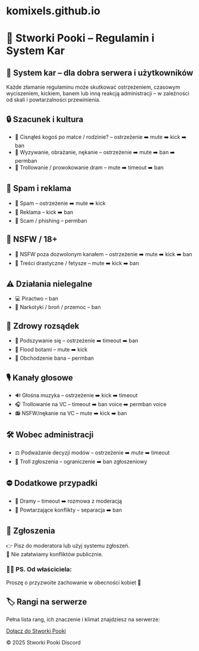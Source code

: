 # komixels.github.io
<!DOCTYPE html>
<html lang="pl">
<head>
</head>
<body>
  <h1>📘 Stworki Pooki – Regulamin i System Kar</h1>
  <section>
    <h2>📕 System kar – dla dobra serwera i użytkowników</h2>
    <p>Każde złamanie regulaminu może skutkować ostrzeżeniem, czasowym wyciszeniem, kickiem, banem lub inną reakcją administracji – w zależności od skali i powtarzalności przewinienia.</p>
  </section>
  
  <section>
    <h2>🔒 Szacunek i kultura</h2>
    <ul>
      <li>💬 Cisnąłeś kogoś po matce / rodzinie? – ostrzeżenie ➡️ mute ➡️ kick ➡️ ban</li>
      <li>🤬 Wyzywanie, obrażanie, nękanie – ostrzeżenie ➡️ mute ➡️ ban ➡️ permban</li>
      <li>🥴 Trollowanie / prowokowanie dram – mute ➡️ timeout ➡️ ban</li>
    </ul>
  </section>
  
  <section>
    <h2>📢 Spam i reklama</h2>
    <ul>
      <li>📣 Spam – ostrzeżenie ➡️ mute ➡️ kick</li>
      <li>🔗 Reklama – kick ➡️ ban</li>
      <li>📎 Scam / phishing – permban</li>
    </ul>
  </section>

  <section>
    <h2>📁 NSFW / 18+</h2>
    <ul>
      <li>🔞 NSFW poza dozwolonym kanałem – ostrzeżenie ➡️ mute ➡️ kick ➡️ ban</li>
      <li>🧨 Treści drastyczne / fetysze – mute ➡️ kick ➡️ ban</li>
    </ul>
  </section>

  <section>
    <h2>⚠️ Działania nielegalne</h2>
    <ul>
      <li>💻 Piractwo – ban</li>
      <li>🔫 Narkotyki / broń / przemoc – ban</li>
    </ul>
  </section>

  <section>
    <h2>🧠 Zdrowy rozsądek</h2>
    <ul>
      <li>👥 Podszywanie się – ostrzeżenie ➡️ timeout ➡️ ban</li>
      <li>🤖 Flood botami – mute ➡️ kick</li>
      <li>🔁 Obchodzenie bana – permban</li>
    </ul>
  </section>

  <section>
    <h2>🎙️ Kanały głosowe</h2>
    <ul>
      <li>🔊 Głośna muzyka – ostrzeżenie ➡️ kick ➡️ timeout</li>
      <li>🎧 Trollowanie na VC – timeout ➡️ ban voice ➡️ permban voice</li>
      <li>📻 NSFW/nękanie na VC – mute ➡️ kick ➡️ ban</li>
    </ul>
  </section>

  <section>
    <h2>🛠️ Wobec administracji</h2>
    <ul>
      <li>⚖️ Podważanie decyzji modów – ostrzeżenie ➡️ mute ➡️ timeout</li>
      <li>🧾 Troll zgłoszenia – ograniczenie ➡️ ban zgłoszeniowy</li>
    </ul>
  </section>

  <section>
    <h2>⛔ Dodatkowe przypadki</h2>
    <ul>
      <li>😤 Dramy – timeout ➡️ rozmowa z moderacją</li>
      <li>💢 Powtarzające konflikty – separacja ➡️ ban</li>
    </ul>
  </section>

  <section>
    <h2>📩 Zgłoszenia</h2>
    <p>👉 Pisz do moderatora lub użyj systemu zgłoszeń.<br>🛑 Nie załatwiamy konfliktów publicznie.</p>
  </section>

  <section>
    <h3>🙇‍♂️ PS. Od właściciela:</h3>
    <p>Proszę o przyzwoite zachowanie w obecności kobiet 🙏</p>
  </section>

  <section>
    <h2>🏷️ Rangi na serwerze</h2>
    <p>Pełna lista rang, ich znaczenie i klimat znajdziesz na serwerze:</p>
    <p><a href="https://discord.gg/bav5Wg56" target="_blank">Dołącz do Stworki Pooki</a></p>
  </section>

  <div class="footer">
    © 2025 Stworki Pooki Discord
  </div>
</body>
</html>
